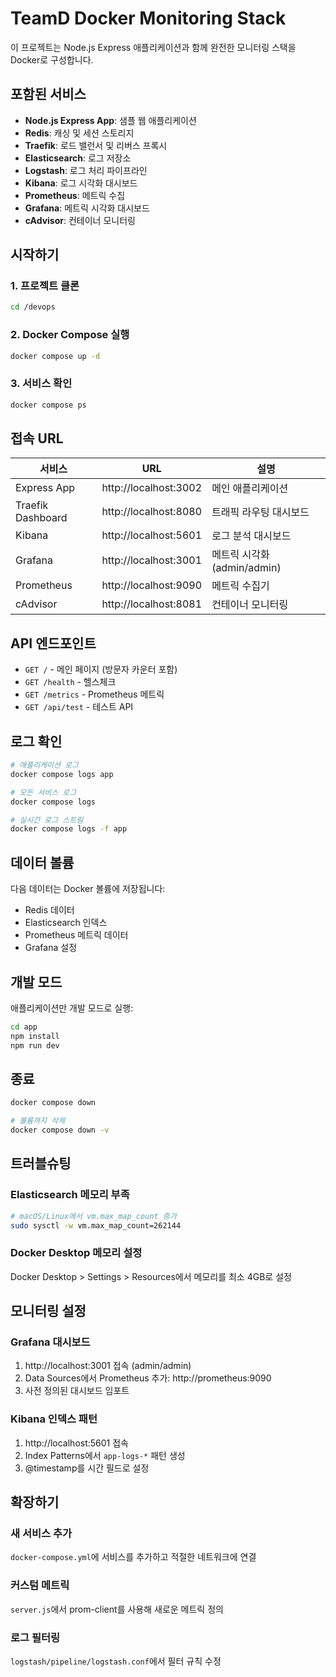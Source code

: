 # TeamD Docker Monitoring Stack

이 프로젝트는 Node.js Express 애플리케이션과 함께 완전한 모니터링 스택을 Docker로 구성합니다.

## 포함된 서비스

- **Node.js Express App**: 샘플 웹 애플리케이션
- **Redis**: 캐싱 및 세션 스토리지
- **Traefik**: 로드 밸런서 및 리버스 프록시
- **Elasticsearch**: 로그 저장소
- **Logstash**: 로그 처리 파이프라인
- **Kibana**: 로그 시각화 대시보드
- **Prometheus**: 메트릭 수집
- **Grafana**: 메트릭 시각화 대시보드
- **cAdvisor**: 컨테이너 모니터링

## 시작하기

### 1. 프로젝트 클론
```bash
cd /devops
```

### 2. Docker Compose 실행
```bash
docker compose up -d
```

### 3. 서비스 확인
```bash
docker compose ps
```

## 접속 URL

| 서비스 | URL | 설명 |
|--------|-----|------|
| Express App | http://localhost:3002 | 메인 애플리케이션 |
| Traefik Dashboard | http://localhost:8080 | 트래픽 라우팅 대시보드 |
| Kibana | http://localhost:5601 | 로그 분석 대시보드 |
| Grafana | http://localhost:3001 | 메트릭 시각화 (admin/admin) |
| Prometheus | http://localhost:9090 | 메트릭 수집기 |
| cAdvisor | http://localhost:8081 | 컨테이너 모니터링 |

## API 엔드포인트

- `GET /` - 메인 페이지 (방문자 카운터 포함)
- `GET /health` - 헬스체크
- `GET /metrics` - Prometheus 메트릭
- `GET /api/test` - 테스트 API

## 로그 확인

```bash
# 애플리케이션 로그
docker compose logs app

# 모든 서비스 로그
docker compose logs

# 실시간 로그 스트림
docker compose logs -f app
```

## 데이터 볼륨

다음 데이터는 Docker 볼륨에 저장됩니다:
- Redis 데이터
- Elasticsearch 인덱스
- Prometheus 메트릭 데이터
- Grafana 설정

## 개발 모드

애플리케이션만 개발 모드로 실행:
```bash
cd app
npm install
npm run dev
```

## 종료

```bash
docker compose down

# 볼륨까지 삭제
docker compose down -v
```

## 트러블슈팅

### Elasticsearch 메모리 부족
```bash
# macOS/Linux에서 vm.max_map_count 증가
sudo sysctl -w vm.max_map_count=262144
```

### Docker Desktop 메모리 설정
Docker Desktop > Settings > Resources에서 메모리를 최소 4GB로 설정

## 모니터링 설정

### Grafana 대시보드
1. http://localhost:3001 접속 (admin/admin)
2. Data Sources에서 Prometheus 추가: http://prometheus:9090
3. 사전 정의된 대시보드 임포트

### Kibana 인덱스 패턴
1. http://localhost:5601 접속
2. Index Patterns에서 `app-logs-*` 패턴 생성
3. @timestamp를 시간 필드로 설정

## 확장하기

### 새 서비스 추가
`docker-compose.yml`에 서비스를 추가하고 적절한 네트워크에 연결

### 커스텀 메트릭
`server.js`에서 prom-client를 사용해 새로운 메트릭 정의

### 로그 필터링
`logstash/pipeline/logstash.conf`에서 필터 규칙 수정
